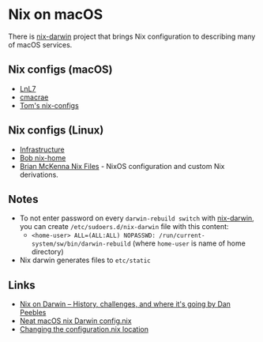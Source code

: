 # Nix on macOS

There is [nix-darwin](https://github.com/LnL7/nix-darwin#readme) project that brings Nix configuration to describing many of macOS services.

## Nix configs (macOS)

- [LnL7](https://github.com/LnL7/dotfiles#readme)
- [cmacrae](https://github.com/cmacrae/.nixpkgs/blob/master/darwin-configuration.nix)
- [Tom's nix-configs](https://github.com/nocoolnametom/nix-configs)

## Nix configs (Linux)

- [Infrastructure](https://github.com/rvolosatovs/infrastructure#readme)
- [Bob nix-home](https://github.com/bobvanderlinden/nix-home)
- [Brian McKenna Nix Files](https://github.com/puffnfresh/nix-files) - NixOS configuration and custom Nix derivations.

## Notes

- To not enter password on every `darwin-rebuild switch` with [nix-darwin](https://github.com/LnL7/nix-darwin), you can create `/etc/sudoers.d/nix-darwin` file with this content:
  - `<home-user> ALL=(ALL:ALL) NOPASSWD: /run/current-system/sw/bin/darwin-rebuild` (where `home-user` is name of home directory)
- Nix darwin generates files to `etc/static`

## Links

- [Nix on Darwin – History, challenges, and where it's going by Dan Peebles](https://www.youtube.com/watch?v=73mnPBLL_20)
- [Neat macOS nix Darwin config.nix](https://github.com/LnL7/nix-darwin/blob/master/modules/examples/lnl.nix)
- [Changing the configuration.nix location](https://github.com/LnL7/nix-darwin/wiki/Changing-the-configuration.nix-location)
